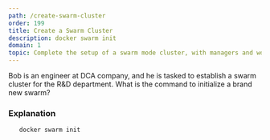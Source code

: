 ```yaml
---
path: /create-swarm-cluster
order: 199
title: Create a Swarm Cluster
description: docker swarm init
domain: 1
topic: Complete​ ​the​ ​setup​ ​of​ ​a​ ​swarm​ ​mode​ ​cluster,​ ​with​ ​managers​ ​and​ ​worker​ ​nodes
---
```


Bob is an engineer at DCA company, and he is tasked to establish a swarm cluster for the R&D department. What is the command to initialize a brand new swarm?
<!-- end -->

### Explanation

```
   docker swarm init
```